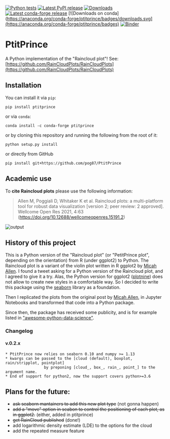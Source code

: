[![Python tests](https://github.com/pog87/PtitPrince/actions/workflows/python_tests.yml/badge.svg)](https://github.com/pog87/PtitPrince/actions/workflows/python_tests.yml)
[![Latest PyPI release](https://img.shields.io/pypi/v/ptitprince.svg)](https://pypi.org/project/ptitprince/)
[![Downloads](https://pepy.tech/badge/ptitprince)](https://pepy.tech/project/ptitprince)
[![Latest conda-forge release](https://img.shields.io/conda/vn/conda-forge/ptitprince.svg)](https://anaconda.org/conda-forge/ptitprince/)
[![Downloads on conda](https://anaconda.org/conda-forge/ptitprince/badges/downloads.svg](https://anaconda.org/conda-forge/ptitprince/badges)
[![Binder](https://img.shields.io/badge/binder%20tutorial-python-fb62f6.svg)](https://mybinder.org/v2/gh/RainCloudPlots/RainCloudPlots/master?filepath=tutorial_python%2Fraincloud_tutorial_python.ipynb)

# PtitPrince

A Python implementation of the "Raincloud plot"!
See: [https://github.com/RainCloudPlots/RainCloudPlots](https://github.com/RainCloudPlots/RainCloudPlots)

## Installation

You can install it via `pip`:

```
pip install ptitprince
```

or via `conda`:

```
conda install -c conda-forge ptitprince
```

or by cloning this repository and running the following from the root of it:

```
python setup.py install
```

or directly from GitHub

```
pip install git+https://github.com/pog87/PtitPrince
```

## Academic use

To **cite Raincloud plots** please use the following information:

> Allen M, Poggiali D, Whitaker K et al. Raincloud plots: a multi-platform tool for robust data visualization [version 2; peer review: 2 approved]. Wellcome Open Res 2021, 4:63 (https://doi.org/10.12688/wellcomeopenres.15191.2)

![output](output_4_0.png)

## History of this project

This is a Python version of the "Raincloud plot" (or "PetitPrince plot", depending on the orientation) from R (under ggplot2) to Python.
The Raincloud plot is a variant of the violin plot written in R ggplot2 by [Micah Allen](https://web.archive.org/web/20210131133630/https://micahallen.org/2018/03/15/introducing-raincloud-plots/).
I found a tweet asking for a Python version of the Raincloud plot, and I agreed to give it a try.
Alas, the Python version for ggplot2 ([plotnine](https://github.com/has2k1/plotnine)) does not allow to create new styles in a comfortable way.
So I decided to write this package using the [seaborn](https://seaborn.pydata.org/) library as a foundation.

Then I replicated the plots from the original post by [Micah Allen](https://web.archive.org/web/20210131133630/https://micahallen.org/2018/03/15/introducing-raincloud-plots/), in Jupyter Notebooks and transformed that code into a Python package.

Since then, the package has received some publicity, and is for example listed in ["awesome-python-data-science"](https://github.com/thomasjpfan/awesome-python-data-science).

### Changelog

#### v.0.2.x

    * PtitPrince now relies on seaborn 0.10 and numpy >= 1.13
    * kwargs can be passed to the [cloud (default), boxplot, rain/stripplot, pointplot]
                     by preponing [cloud_, box_, rain_, point_] to the argument name.
    * End of support for python2, now the support covers python>=3.6

## Plans for the future:

 * ~~ask seaborn mantainers to add this new plot type~~ (not gonna happen)
 * ~~add a "move" option in seabon to control the positioning of each plot, as in ggplot2.~~ (either, added in ptitprince)
 * ~~get RainCloud published~~ (done!)
 * add logarithmic density estimate (LDE) to the options for the cloud
 * add the repeated measure feature
